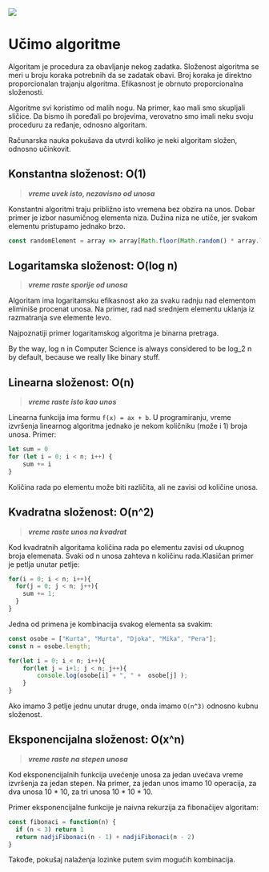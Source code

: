 ![](https://cdn-images-1.medium.com/max/960/1*_8PfaIyJC7dWJOsKxz47ow.png)

# Učimo algoritme

Algoritam je procedura za obavljanje nekog zadatka. Složenost algoritma se meri u broju koraka potrebnih da se zadatak obavi. Broj koraka je direktno proporcionalan trajanju algoritma. Efikasnost je obrnuto proporcionalna složenosti.

Algoritme svi koristimo od malih nogu. Na primer, kao mali smo skupljali sličice. Da bismo ih poređali po brojevima, verovatno smo imali neku svoju proceduru za ređanje, odnosno algoritam.

Računarska nauka pokušava da utvrdi koliko je neki algoritam složen, odnosno učinkovit.

## Konstantna složenost: O(1)
> ***vreme uvek isto, nezavisno od unosa***

Konstantni algoritmi traju približno isto vremena bez obzira na unos. Dobar primer je izbor nasumičnog elementa niza. Dužina niza ne utiče, jer svakom elementu pristupamo jednako brzo.

```js
const randomElement = array => array[Math.floor(Math.random() * array.length)]
```

## Logaritamska složenost: O(log n)
> ***vreme raste sporije od unosa***

Algoritam ima logaritamsku efikasnost ako za svaku radnju nad elementom eliminiše procenat unosa. Na primer, rad nad srednjem elementu uklanja iz razmatranja sve elemente levo.

Najpoznatiji primer logaritamskog algoritma je binarna pretraga.

By the way, log n in Computer Science is always considered to be log_2 n by default, because we really like binary stuff.

## Linearna složenost: O(n)
> ***vreme raste isto kao unos***

Linearna funkcija ima formu `f(x) = ax + b`. U programiranju, vreme izvršenja linearnog algoritma jednako je nekom količniku (može i 1) broja unosa. Primer:

```js
let sum = 0
for (let i = 0; i < n; i++) {
    sum += i
}
```

Količina rada po elementu može biti različita, ali ne zavisi od količine unosa.

## Kvadratna složenost: O(n^2)
> ***vreme raste unos na kvadrat***

Kod kvadratnih algoritama količina rada po elementu zavisi od ukupnog broja elemenata. Svaki od n unosa zahteva n količinu rada.Klasičan primer je petlja unutar petlje:

```js
for(i = 0; i < n; i++){
  for(j = 0; j < n; j++){
    sum += 1;
  }
}
```

Jedna od primena je kombinacija svakog elementa sa svakim:

```js
const osobe = ["Kurta", "Murta", "Djoka", "Mika", "Pera"];
const n = osobe.length;

for(let i = 0; i < n; i++){
    for(let j = i+1; j < n; j++){
        console.log(osobe[i] + ", " +  osobe[j] );   
    }
}
```

Ako imamo 3 petlje jednu unutar druge, onda imamo `O(n^3)` odnosno kubnu složenost.

## Eksponencijalna složenost: O(x^n)
> ***vreme raste na stepen unosa***

Kod eksponencijalnih funkcija uvećenje unosa za jedan uvećava vreme izvršenja za jedan stepen. Na primer, za jedan unos imamo 10 operacija, za dva unosa 10 * 10, za tri unosa 10 * 10 * 10.

Primer eksponencijalne funkcije je naivna rekurzija za fibonačijev algoritam:

```js
const fibonaci = function(n) {
  if (n < 3) return 1
  return nadjiFibonaci(n - 1) + nadjiFibonaci(n - 2)
}
```

Takođe, pokušaj nalaženja lozinke putem svim mogućih kombinacija.
